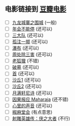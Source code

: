 电影链接到 [豆瓣电影](https://movie.douban.com)
---

- [ ] [九龙城寨之围城](https://movie.douban.com/subject/24284175) (一般)
- [ ] [年会不能停](https://movie.douban.com/subject/35725869) (还可以)
- [ ] [三大队](https://movie.douban.com/subject/35208463) (还可以)
- [ ] [孤注一掷](https://movie.douban.com/subject/35267224) (还可以)
- [ ] [瀑布](https://movie.douban.com/subject/35242938) (还可以)
- [ ] [周处除三害](https://movie.douban.com/subject/36151692) (还可以)
- [ ] [老狐狸](https://movie.douban.com/subject/35611467) (不错)
- [ ] [破墓](https://movie.douban.com/subject/35490167) (还可以)
- [ ] [首](https://movie.douban.com/subject/35359717) (还可以)
- [ ] [沙丘1](https://movie.douban.com/subject/3001114) (还可以)
- [ ] [沙丘2](https://movie.douban.com/subject/35575567) (还可以)
- [ ] [月满轩尼诗](https://movie.douban.com/subject/3777800) (还可以)
- [ ] [因果报应 Maharaja](https://movie.douban.com/subject/36934908/) (还不错)
- [ ] [心里的声音](https://movie.douban.com/subject/26435723/) (还可以)
- [ ] [椒麻堂会](https://movie.douban.com/subject/27305997/) (有点意思)
- [ ] [射雕英雄传：侠之大者](https://m.douban.com/movie/subject/36289423/) (不行)